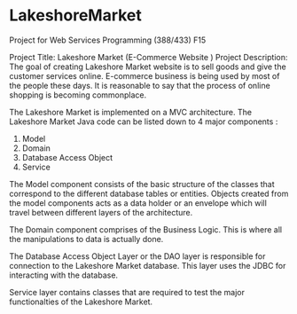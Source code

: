 # LakeshoreMarket
Project for Web Services Programming (388/433) F15


Project Title:
Lakeshore Market (E-Commerce Website )
Project Description:
The goal of creating Lakeshore Market website is to sell goods and give the customer services online. E-commerce business is being used by most of the people these days. It is reasonable to say that the process of online shopping is becoming commonplace.

The Lakeshore Market is implemented on a MVC architecture. The Lakeshore Market Java code can be listed down to 4 major components :
1. Model
2. Domain
3. Database Access Object
4. Service

The Model component consists of the basic structure of the classes that correspond to the different database tables or entities. Objects created from the model components acts as a data holder or an envelope which will travel between different layers of the architecture.

The Domain component comprises of the Business Logic. This is where all the manipulations to data is actually done.

The Database Access Object Layer or the DAO layer is responsible for connection to the Lakeshore Market database. This layer uses the JDBC for interacting with the database.

Service layer contains classes that are required to test the major functionalties of the Lakeshore Market.